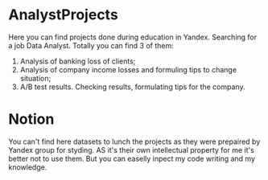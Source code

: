 
# AnalystProjects
Here you can find projects done during education in Yandex. Searching for a job Data Analyst. Totally you can find 3 of them:
1) Analysis of banking loss of clients;
2) Analysis of company income losses and formuling tips to change situation;
3) A/B test results. Checking results, formulating tips for the company.
# Notion
You can't find here datasets to lunch the projects as they were prepaired by Yandex group for styding. AS it's their own intellectual property for me it's better not to use them. But you can easelly inpect my code writing and my knowledge. 
